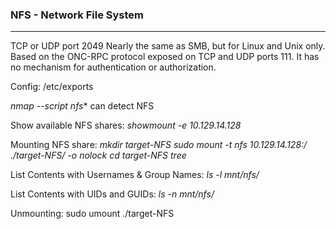 ### NFS - Network File System
-------
TCP or UDP port 2049
Nearly the same as SMB, but for Linux and Unix only. Based on the ONC-RPC protocol exposed on TCP and UDP ports 111. It has no mechanism for authentication or authorization.

Config: /etc/exports

*nmap --script nfs*\* can detect NFS

Show available NFS shares:
*showmount -e 10.129.14.128*

Mounting NFS share:
*mkdir target-NFS*
*sudo mount -t nfs 10.129.14.128:/ ./target-NFS/ -o nolock*
*cd target-NFS*
*tree*

List Contents with Usernames & Group Names:
*ls -l mnt/nfs/*

List Contents with UIDs and GUIDs:
*ls -n mnt/nfs/*

Unmounting:
sudo umount ./target-NFS